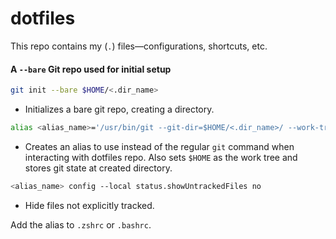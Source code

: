 # dotfiles #

This repo contains my (`.`) files—configurations, shortcuts, etc.

#### A `--bare` Git repo used for initial setup ####

```zsh
git init --bare $HOME/<.dir_name>
```
*  Initializes a bare git repo, creating a directory.

```zsh
alias <alias_name>='/usr/bin/git --git-dir=$HOME/<.dir_name>/ --work-tree=$HOME'
```
*  Creates an alias to use instead of the regular `git` command when interacting with dotfiles repo. Also sets `$HOME` as the work tree and stores git state at created directory.

```zsh
<alias_name> config --local status.showUntrackedFiles no
```
*  Hide files not explicitly tracked.

Add the alias to `.zshrc` or `.bashrc`.